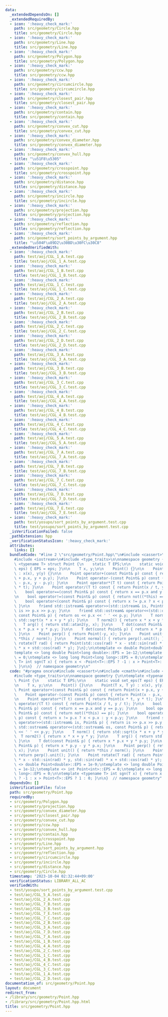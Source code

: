 ```yaml
---
data:
  _extendedDependsOn: []
  _extendedRequiredBy:
  - icon: ':heavy_check_mark:'
    path: src/geometry/Circle.hpp
    title: src/geometry/Circle.hpp
  - icon: ':heavy_check_mark:'
    path: src/geometry/Line.hpp
    title: src/geometry/Line.hpp
  - icon: ':heavy_check_mark:'
    path: src/geometry/Polygon.hpp
    title: src/geometry/Polygon.hpp
  - icon: ':heavy_check_mark:'
    path: src/geometry/ccw.hpp
    title: src/geometry/ccw.hpp
  - icon: ':heavy_check_mark:'
    path: src/geometry/circumcircle.hpp
    title: src/geometry/circumcircle.hpp
  - icon: ':heavy_check_mark:'
    path: src/geometry/closest_pair.hpp
    title: src/geometry/closest_pair.hpp
  - icon: ':heavy_check_mark:'
    path: src/geometry/contain.hpp
    title: src/geometry/contain.hpp
  - icon: ':heavy_check_mark:'
    path: src/geometry/convex_cut.hpp
    title: src/geometry/convex_cut.hpp
  - icon: ':heavy_check_mark:'
    path: src/geometry/convex_diameter.hpp
    title: src/geometry/convex_diameter.hpp
  - icon: ':heavy_check_mark:'
    path: src/geometry/convex_hull.hpp
    title: "\u51F8\u5305"
  - icon: ':heavy_check_mark:'
    path: src/geometry/crosspoint.hpp
    title: src/geometry/crosspoint.hpp
  - icon: ':heavy_check_mark:'
    path: src/geometry/distance.hpp
    title: src/geometry/distance.hpp
  - icon: ':heavy_check_mark:'
    path: src/geometry/incircle.hpp
    title: src/geometry/incircle.hpp
  - icon: ':heavy_check_mark:'
    path: src/geometry/projection.hpp
    title: src/geometry/projection.hpp
  - icon: ':heavy_check_mark:'
    path: src/geometry/reflection.hpp
    title: src/geometry/reflection.hpp
  - icon: ':heavy_check_mark:'
    path: src/geometry/sort_points_by_argument.hpp
    title: "\u504F\u89D2\u30BD\u30FC\u30C8"
  _extendedVerifiedWith:
  - icon: ':heavy_check_mark:'
    path: test/aoj/CGL_1_A.test.cpp
    title: test/aoj/CGL_1_A.test.cpp
  - icon: ':heavy_check_mark:'
    path: test/aoj/CGL_1_B.test.cpp
    title: test/aoj/CGL_1_B.test.cpp
  - icon: ':heavy_check_mark:'
    path: test/aoj/CGL_1_C.test.cpp
    title: test/aoj/CGL_1_C.test.cpp
  - icon: ':heavy_check_mark:'
    path: test/aoj/CGL_2_A.test.cpp
    title: test/aoj/CGL_2_A.test.cpp
  - icon: ':heavy_check_mark:'
    path: test/aoj/CGL_2_B.test.cpp
    title: test/aoj/CGL_2_B.test.cpp
  - icon: ':heavy_check_mark:'
    path: test/aoj/CGL_2_C.test.cpp
    title: test/aoj/CGL_2_C.test.cpp
  - icon: ':heavy_check_mark:'
    path: test/aoj/CGL_2_D.test.cpp
    title: test/aoj/CGL_2_D.test.cpp
  - icon: ':heavy_check_mark:'
    path: test/aoj/CGL_3_A.test.cpp
    title: test/aoj/CGL_3_A.test.cpp
  - icon: ':heavy_check_mark:'
    path: test/aoj/CGL_3_B.test.cpp
    title: test/aoj/CGL_3_B.test.cpp
  - icon: ':heavy_check_mark:'
    path: test/aoj/CGL_3_C.test.cpp
    title: test/aoj/CGL_3_C.test.cpp
  - icon: ':heavy_check_mark:'
    path: test/aoj/CGL_4_A.test.cpp
    title: test/aoj/CGL_4_A.test.cpp
  - icon: ':heavy_check_mark:'
    path: test/aoj/CGL_4_B.test.cpp
    title: test/aoj/CGL_4_B.test.cpp
  - icon: ':heavy_check_mark:'
    path: test/aoj/CGL_4_C.test.cpp
    title: test/aoj/CGL_4_C.test.cpp
  - icon: ':heavy_check_mark:'
    path: test/aoj/CGL_5_A.test.cpp
    title: test/aoj/CGL_5_A.test.cpp
  - icon: ':heavy_check_mark:'
    path: test/aoj/CGL_7_A.test.cpp
    title: test/aoj/CGL_7_A.test.cpp
  - icon: ':heavy_check_mark:'
    path: test/aoj/CGL_7_B.test.cpp
    title: test/aoj/CGL_7_B.test.cpp
  - icon: ':heavy_check_mark:'
    path: test/aoj/CGL_7_C.test.cpp
    title: test/aoj/CGL_7_C.test.cpp
  - icon: ':heavy_check_mark:'
    path: test/aoj/CGL_7_D.test.cpp
    title: test/aoj/CGL_7_D.test.cpp
  - icon: ':heavy_check_mark:'
    path: test/aoj/CGL_7_E.test.cpp
    title: test/aoj/CGL_7_E.test.cpp
  - icon: ':heavy_check_mark:'
    path: test/yosupo/sort_points_by_argument.test.cpp
    title: test/yosupo/sort_points_by_argument.test.cpp
  _isVerificationFailed: false
  _pathExtension: hpp
  _verificationStatusIcon: ':heavy_check_mark:'
  attributes:
    links: []
  bundledCode: "#line 2 \"src/geometry/Point.hpp\"\n#include <cassert>\n#include <cmath>\n\
    #include <iostream>\n#include <type_traits>\n\nnamespace geometry {\n\ntemplate\
    \ <typename T> struct Point {\n    static T EPS;\n\n    static void set_eps(T\
    \ eps) { EPS = eps; }\n\n    T x, y;\n\n    Point() {}\n\n    Point(T x, T y)\
    \ : x(x), y(y) {}\n\n    Point operator+(const Point& p) const { return Point(x\
    \ + p.x, y + p.y); }\n\n    Point operator-(const Point& p) const { return Point(x\
    \ - p.x, y - p.y); }\n\n    Point operator*(T t) const { return Point(x * t, y\
    \ * t); }\n\n    Point operator/(T t) const { return Point(x / t, y / t); }\n\n\
    \    bool operator==(const Point& p) const { return x == p.x and y == p.y; }\n\
    \n    bool operator!=(const Point& p) const { return not((*this) == p); }\n\n\
    \    bool operator<(const Point& p) const { return x != p.x ? x < p.x : y < p.y;\
    \ }\n\n    friend std::istream& operator>>(std::istream& is, Point& p) { return\
    \ is >> p.x >> p.y; }\n\n    friend std::ostream& operator<<(std::ostream& os,\
    \ const Point& p) { return os << p.x << ' ' << p.y; }\n\n    T norm() { return\
    \ std::sqrt(x * x + y * y); }\n\n    T norm2() { return x * x + y * y; }\n\n \
    \   T arg() { return std::atan2(y, x); }\n\n    T dot(const Point& p) { return\
    \ x * p.x + y * p.y; }\n\n    T det(const Point& p) { return x * p.y - y * p.x;\
    \ }\n\n    Point perp() { return Point(-y, x); }\n\n    Point unit() { return\
    \ *this / norm(); }\n\n    Point normal() { return perp().unit(); }\n\n    Point\
    \ rotate(T rad) { return Point(std::cos(rad) * x - std::sin(rad) * y, std::sin(rad)\
    \ * x + std::cos(rad) * y); }\n};\n\ntemplate <> double Point<double>::EPS = 1e-9;\n\
    template <> long double Point<long double>::EPS = 1e-12;\ntemplate <> int Point<int>::EPS\
    \ = 0;\ntemplate <> long long Point<long long>::EPS = 0;\n\ntemplate <typename\
    \ T> int sgn(T x) { return x < -Point<T>::EPS ? -1 : x > Point<T>::EPS ? 1 : 0;\
    \ }\n\n}  // namespace geometry\n"
  code: "#pragma once\n#include <cassert>\n#include <cmath>\n#include <iostream>\n\
    #include <type_traits>\n\nnamespace geometry {\n\ntemplate <typename T> struct\
    \ Point {\n    static T EPS;\n\n    static void set_eps(T eps) { EPS = eps; }\n\
    \n    T x, y;\n\n    Point() {}\n\n    Point(T x, T y) : x(x), y(y) {}\n\n   \
    \ Point operator+(const Point& p) const { return Point(x + p.x, y + p.y); }\n\n\
    \    Point operator-(const Point& p) const { return Point(x - p.x, y - p.y); }\n\
    \n    Point operator*(T t) const { return Point(x * t, y * t); }\n\n    Point\
    \ operator/(T t) const { return Point(x / t, y / t); }\n\n    bool operator==(const\
    \ Point& p) const { return x == p.x and y == p.y; }\n\n    bool operator!=(const\
    \ Point& p) const { return not((*this) == p); }\n\n    bool operator<(const Point&\
    \ p) const { return x != p.x ? x < p.x : y < p.y; }\n\n    friend std::istream&\
    \ operator>>(std::istream& is, Point& p) { return is >> p.x >> p.y; }\n\n    friend\
    \ std::ostream& operator<<(std::ostream& os, const Point& p) { return os << p.x\
    \ << ' ' << p.y; }\n\n    T norm() { return std::sqrt(x * x + y * y); }\n\n  \
    \  T norm2() { return x * x + y * y; }\n\n    T arg() { return std::atan2(y, x);\
    \ }\n\n    T dot(const Point& p) { return x * p.x + y * p.y; }\n\n    T det(const\
    \ Point& p) { return x * p.y - y * p.x; }\n\n    Point perp() { return Point(-y,\
    \ x); }\n\n    Point unit() { return *this / norm(); }\n\n    Point normal() {\
    \ return perp().unit(); }\n\n    Point rotate(T rad) { return Point(std::cos(rad)\
    \ * x - std::sin(rad) * y, std::sin(rad) * x + std::cos(rad) * y); }\n};\n\ntemplate\
    \ <> double Point<double>::EPS = 1e-9;\ntemplate <> long double Point<long double>::EPS\
    \ = 1e-12;\ntemplate <> int Point<int>::EPS = 0;\ntemplate <> long long Point<long\
    \ long>::EPS = 0;\n\ntemplate <typename T> int sgn(T x) { return x < -Point<T>::EPS\
    \ ? -1 : x > Point<T>::EPS ? 1 : 0; }\n\n}  // namespace geometry"
  dependsOn: []
  isVerificationFile: false
  path: src/geometry/Point.hpp
  requiredBy:
  - src/geometry/Polygon.hpp
  - src/geometry/projection.hpp
  - src/geometry/convex_diameter.hpp
  - src/geometry/closest_pair.hpp
  - src/geometry/convex_cut.hpp
  - src/geometry/ccw.hpp
  - src/geometry/convex_hull.hpp
  - src/geometry/contain.hpp
  - src/geometry/crosspoint.hpp
  - src/geometry/Line.hpp
  - src/geometry/sort_points_by_argument.hpp
  - src/geometry/reflection.hpp
  - src/geometry/circumcircle.hpp
  - src/geometry/incircle.hpp
  - src/geometry/distance.hpp
  - src/geometry/Circle.hpp
  timestamp: '2023-10-04 02:32:44+09:00'
  verificationStatus: LIBRARY_ALL_AC
  verifiedWith:
  - test/yosupo/sort_points_by_argument.test.cpp
  - test/aoj/CGL_5_A.test.cpp
  - test/aoj/CGL_2_A.test.cpp
  - test/aoj/CGL_7_B.test.cpp
  - test/aoj/CGL_3_B.test.cpp
  - test/aoj/CGL_7_E.test.cpp
  - test/aoj/CGL_7_C.test.cpp
  - test/aoj/CGL_2_B.test.cpp
  - test/aoj/CGL_3_A.test.cpp
  - test/aoj/CGL_7_D.test.cpp
  - test/aoj/CGL_7_A.test.cpp
  - test/aoj/CGL_1_B.test.cpp
  - test/aoj/CGL_4_A.test.cpp
  - test/aoj/CGL_2_C.test.cpp
  - test/aoj/CGL_1_C.test.cpp
  - test/aoj/CGL_4_B.test.cpp
  - test/aoj/CGL_4_C.test.cpp
  - test/aoj/CGL_3_C.test.cpp
  - test/aoj/CGL_1_A.test.cpp
  - test/aoj/CGL_2_D.test.cpp
documentation_of: src/geometry/Point.hpp
layout: document
redirect_from:
- /library/src/geometry/Point.hpp
- /library/src/geometry/Point.hpp.html
title: src/geometry/Point.hpp
---
```

